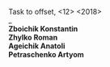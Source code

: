 Task to offset, <12> <2018>  
_  
**Zboichik Konstantin**   
**Zhylko Roman**   
**Ageichik Anatoli**   
**Petraschenko Artyom**   